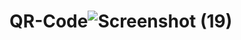 # QR-Code![Screenshot (19)](https://github.com/Armaghan-M/QR-Code/assets/141311324/9c8aee7c-5147-4664-8763-88ab0fd818e8)
